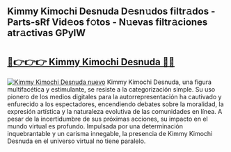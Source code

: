 ## Kimmy Kimochi Desnuda D𝚎sn𝚞dos filtr𝚊dos - Parts-sRf Vid𝚎os f𝚘tos - N𝚞evas filtr𝚊ciones atr𝚊ctivas GPylW

# <h2><a href="http://mb4n73.tromn.icu/?c=Kimmy+Kimochi+Desnuda">🔗👉👉👉 Kimmy Kimochi Desnuda 🔗🔗</a></h2>

[![Kimmy Kimochi Desnuda nuevo](https://i.imgur.com/pEAQMta.gif)](http://mb4n73.tromn.icu/?c=Kimmy+Kimochi+Desnuda)
Kimmy Kimochi Desnuda, una figura multifacética y estimulante, se resiste a la categorización simple. Su uso pionero de los medios digitales para la autorrepresentación ha cautivado y enfurecido a los espectadores, encendiendo debates sobre la moralidad, la expresión artística y la naturaleza evolutiva de las comunidades en línea. A pesar de la incertidumbre de sus próximas acciones, su impacto en el mundo virtual es profundo. Impulsada por una determinación inquebrantable y un carisma innegable, la presencia de Kimmy Kimochi Desnuda en el universo virtual no tiene paralelo.
